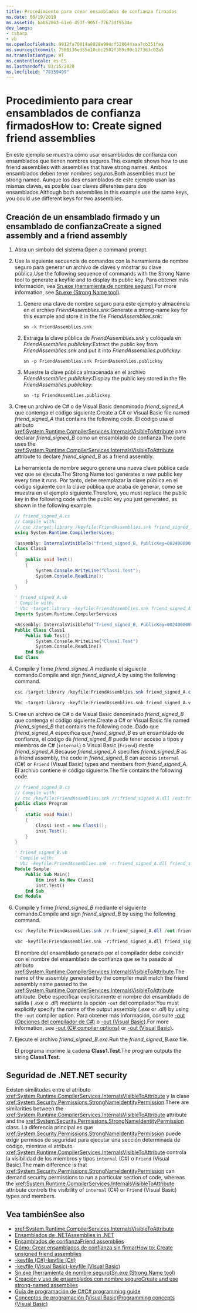 ```yaml
---
title: Procedimiento para crear ensamblados de confianza firmados
ms.date: 08/19/2019
ms.assetid: bab62063-61e6-453f-905f-77673df9534e
dev_langs:
- csharp
- vb
ms.openlocfilehash: 9912fa70014a8828e994cf528644aaa7cb351fea
ms.sourcegitcommit: 7588136e355e10cbc2582f389c90c127363c02a5
ms.translationtype: HT
ms.contentlocale: es-ES
ms.lasthandoff: 03/15/2020
ms.locfileid: "78159499"
---
```

# <a name="how-to-create-signed-friend-assemblies"></a><span data-ttu-id="90cad-102">Procedimiento para crear ensamblados de confianza firmados</span><span class="sxs-lookup"><span data-stu-id="90cad-102">How to: Create signed friend assemblies</span></span>
<span data-ttu-id="90cad-103">En este ejemplo se muestra cómo usar ensamblados de confianza con ensamblados que tienen nombres seguros.</span><span class="sxs-lookup"><span data-stu-id="90cad-103">This example shows how to use friend assemblies with assemblies that have strong names.</span></span> <span data-ttu-id="90cad-104">Ambos ensamblados deben tener nombres seguros.</span><span class="sxs-lookup"><span data-stu-id="90cad-104">Both assemblies must be strong named.</span></span> <span data-ttu-id="90cad-105">Aunque los dos ensamblados de este ejemplo usan las mismas claves, es posible usar claves diferentes para dos ensamblados.</span><span class="sxs-lookup"><span data-stu-id="90cad-105">Although both assemblies in this example use the same keys, you could use different keys for two assemblies.</span></span>  
  
## <a name="create-a-signed-assembly-and-a-friend-assembly"></a><span data-ttu-id="90cad-106">Creación de un ensamblado firmado y un ensamblado de confianza</span><span class="sxs-lookup"><span data-stu-id="90cad-106">Create a signed assembly and a friend assembly</span></span>  
  
1. <span data-ttu-id="90cad-107">Abra un símbolo del sistema.</span><span class="sxs-lookup"><span data-stu-id="90cad-107">Open a command prompt.</span></span>  
  
2. <span data-ttu-id="90cad-108">Use la siguiente secuencia de comandos con la herramienta de nombre seguro para generar un archivo de claves y mostrar su clave pública.</span><span class="sxs-lookup"><span data-stu-id="90cad-108">Use the following sequence of commands with the Strong Name tool to generate a keyfile and to display its public key.</span></span> <span data-ttu-id="90cad-109">Para obtener más información, vea [Sn.exe (herramienta de nombre seguro)](../../framework/tools/sn-exe-strong-name-tool.md).</span><span class="sxs-lookup"><span data-stu-id="90cad-109">For more information, see [Sn.exe (Strong Name tool)](../../framework/tools/sn-exe-strong-name-tool.md).</span></span>  
  
    1. <span data-ttu-id="90cad-110">Genere una clave de nombre seguro para este ejemplo y almacénela en el archivo *FriendAssemblies.snk*:</span><span class="sxs-lookup"><span data-stu-id="90cad-110">Generate a strong-name key for this example and store it in the file *FriendAssemblies.snk*:</span></span>  
  
         `sn -k FriendAssemblies.snk`  
  
    2. <span data-ttu-id="90cad-111">Extraiga la clave pública de *FriendAssemblies.snk* y colóquela en *FriendAssemblies.publickey*:</span><span class="sxs-lookup"><span data-stu-id="90cad-111">Extract the public key from *FriendAssemblies.snk* and put it into *FriendAssemblies.publickey*:</span></span>  
  
         `sn -p FriendAssemblies.snk FriendAssemblies.publickey`  
  
    3. <span data-ttu-id="90cad-112">Muestre la clave pública almacenada en el archivo *FriendAssemblies.publickey*:</span><span class="sxs-lookup"><span data-stu-id="90cad-112">Display the public key stored in the file *FriendAssemblies.publickey*:</span></span>  
  
         `sn -tp FriendAssemblies.publickey`  
  
3. <span data-ttu-id="90cad-113">Cree un archivo de C# o de Visual Basic denominado *friend_signed_A* que contenga el código siguiente.</span><span class="sxs-lookup"><span data-stu-id="90cad-113">Create a C# or Visual Basic file named *friend_signed_A* that contains the following code.</span></span> <span data-ttu-id="90cad-114">El código usa el atributo <xref:System.Runtime.CompilerServices.InternalsVisibleToAttribute> para declarar *friend_signed_B* como un ensamblado de confianza.</span><span class="sxs-lookup"><span data-stu-id="90cad-114">The code uses the <xref:System.Runtime.CompilerServices.InternalsVisibleToAttribute> attribute to declare *friend_signed_B* as a friend assembly.</span></span>  

   <span data-ttu-id="90cad-115">La herramienta de nombre seguro genera una nueva clave pública cada vez que se ejecuta.</span><span class="sxs-lookup"><span data-stu-id="90cad-115">The Strong Name tool generates a new public key every time it runs.</span></span> <span data-ttu-id="90cad-116">Por tanto, debe reemplazar la clave pública en el código siguiente con la clave pública que acaba de generar, como se muestra en el ejemplo siguiente.</span><span class="sxs-lookup"><span data-stu-id="90cad-116">Therefore, you must replace the public key in the following code with the public key you just generated, as shown in the following example.</span></span>  

   ```csharp  
   // friend_signed_A.cs  
   // Compile with:
   // csc /target:library /keyfile:FriendAssemblies.snk friend_signed_A.cs  
   using System.Runtime.CompilerServices;  

   [assembly: InternalsVisibleTo("friend_signed_B, PublicKey=0024000004800000940000000602000000240000525341310004000001000100e3aedce99b7e10823920206f8e46cd5558b4ec7345bd1a5b201ffe71660625dcb8f9a08687d881c8f65a0dcf042f81475d2e88f3e3e273c8311ee40f952db306c02fbfc5d8bc6ee1e924e6ec8fe8c01932e0648a0d3e5695134af3bb7fab370d3012d083fa6b83179dd3d031053f72fc1f7da8459140b0af5afc4d2804deccb6")]  
   class Class1  
   {  
       public void Test()  
       {  
           System.Console.WriteLine("Class1.Test");  
           System.Console.ReadLine();  
       }  
   }  
   ```  

   ```vb  
   ' friend_signed_A.vb  
   ' Compile with:
   ' Vbc -target:library -keyfile:FriendAssemblies.snk friend_signed_A.vb  
   Imports System.Runtime.CompilerServices  

   <Assembly: InternalsVisibleTo("friend_signed_B, PublicKey=0024000004800000940000000602000000240000525341310004000001000100e3aedce99b7e10823920206f8e46cd5558b4ec7345bd1a5b201ffe71660625dcb8f9a08687d881c8f65a0dcf042f81475d2e88f3e3e273c8311ee40f952db306c02fbfc5d8bc6ee1e924e6ec8fe8c01932e0648a0d3e5695134af3bb7fab370d3012d083fa6b83179dd3d031053f72fc1f7da8459140b0af5afc4d2804deccb6")>
   Public Class Class1  
       Public Sub Test()  
           System.Console.WriteLine("Class1.Test")  
           System.Console.ReadLine()  
       End Sub  
   End Class  
   ```  

4. <span data-ttu-id="90cad-117">Compile y firme *friend_signed_A* mediante el siguiente comando.</span><span class="sxs-lookup"><span data-stu-id="90cad-117">Compile and sign *friend_signed_A* by using the following command.</span></span>  

   ```csharp
   csc /target:library /keyfile:FriendAssemblies.snk friend_signed_A.cs  
   ```  

   ```vb
   Vbc -target:library -keyfile:FriendAssemblies.snk friend_signed_A.vb  
   ```  

5. <span data-ttu-id="90cad-118">Cree un archivo de C# o de Visual Basic denominado *friend_signed_B* que contenga el código siguiente.</span><span class="sxs-lookup"><span data-stu-id="90cad-118">Create a C# or Visual Basic file named *friend_signed_B* that contains the following code.</span></span> <span data-ttu-id="90cad-119">Dado que *friend_signed_A* especifica que *friend_signed_B* es un ensamblado de confianza, el código de *friend_signed_B* puede tener acceso a tipos y miembros de C# (`internal`) o Visual Basic (`Friend`) desde *friend_signed_A*.</span><span class="sxs-lookup"><span data-stu-id="90cad-119">Because *friend_signed_A* specifies *friend_signed_B* as a friend assembly, the code in *friend_signed_B* can access `internal` (C#) or `Friend` (Visual Basic) types and members from *friend_signed_A*.</span></span> <span data-ttu-id="90cad-120">El archivo contiene el código siguiente.</span><span class="sxs-lookup"><span data-stu-id="90cad-120">The file contains the following code.</span></span>  

   ```csharp  
   // friend_signed_B.cs  
   // Compile with:
   // csc /keyfile:FriendAssemblies.snk /r:friend_signed_A.dll /out:friend_signed_B.exe friend_signed_B.cs  
   public class Program  
   {  
       static void Main()  
       {  
           Class1 inst = new Class1();  
           inst.Test();  
       }  
   }  
   ```  

   ```vb  
   ' friend_signed_B.vb  
   ' Compile with:
   ' Vbc -keyfile:FriendAssemblies.snk -r:friend_signed_A.dll friend_signed_B.vb  
   Module Sample  
       Public Sub Main()  
           Dim inst As New Class1  
           inst.Test()  
       End Sub  
   End Module  
   ```  

6. <span data-ttu-id="90cad-121">Compile y firme *friend_signed_B* mediante el siguiente comando.</span><span class="sxs-lookup"><span data-stu-id="90cad-121">Compile and sign *friend_signed_B* by using the following command.</span></span>  

   ```csharp
   csc /keyfile:FriendAssemblies.snk /r:friend_signed_A.dll /out:friend_signed_B.exe friend_signed_B.cs  
   ```  

   ```vb
   vbc -keyfile:FriendAssemblies.snk -r:friend_signed_A.dll friend_signed_B.vb  
   ```  

   <span data-ttu-id="90cad-122">El nombre del ensamblado generado por el compilador debe coincidir con el nombre del ensamblado de confianza que se ha pasado al atributo <xref:System.Runtime.CompilerServices.InternalsVisibleToAttribute>.</span><span class="sxs-lookup"><span data-stu-id="90cad-122">The name of the assembly generated by the compiler must match the friend assembly name passed to the <xref:System.Runtime.CompilerServices.InternalsVisibleToAttribute> attribute.</span></span> <span data-ttu-id="90cad-123">Debe especificar explícitamente el nombre del ensamblado de salida ( *.exe* o *.dll*) mediante la opción `-out` del compilador.</span><span class="sxs-lookup"><span data-stu-id="90cad-123">You must explicitly specify the name of the output assembly (*.exe* or *.dll*) by using the `-out` compiler option.</span></span> <span data-ttu-id="90cad-124">Para obtener más información, consulte [-out (Opciones del compilador de C#)](../../csharp/language-reference/compiler-options/out-compiler-option.md) o [-out (Visual Basic)](../../visual-basic/reference/command-line-compiler/out.md).</span><span class="sxs-lookup"><span data-stu-id="90cad-124">For more information, see [-out (C# compiler options)](../../csharp/language-reference/compiler-options/out-compiler-option.md) or [-out (Visual Basic)](../../visual-basic/reference/command-line-compiler/out.md).</span></span>  

7. <span data-ttu-id="90cad-125">Ejecute el archivo *friend_signed_B.exe*.</span><span class="sxs-lookup"><span data-stu-id="90cad-125">Run the *friend_signed_B.exe* file.</span></span>  

   <span data-ttu-id="90cad-126">El programa imprime la cadena **Class1.Test**.</span><span class="sxs-lookup"><span data-stu-id="90cad-126">The program outputs the string **Class1.Test**.</span></span>  
  
## <a name="net-security"></a><span data-ttu-id="90cad-127">Seguridad de .NET</span><span class="sxs-lookup"><span data-stu-id="90cad-127">.NET security</span></span>  
 <span data-ttu-id="90cad-128">Existen similitudes entre el atributo <xref:System.Runtime.CompilerServices.InternalsVisibleToAttribute> y la clase <xref:System.Security.Permissions.StrongNameIdentityPermission>.</span><span class="sxs-lookup"><span data-stu-id="90cad-128">There are similarities between the <xref:System.Runtime.CompilerServices.InternalsVisibleToAttribute> attribute and the <xref:System.Security.Permissions.StrongNameIdentityPermission> class.</span></span> <span data-ttu-id="90cad-129">La diferencia principal es que <xref:System.Security.Permissions.StrongNameIdentityPermission> puede exigir permisos de seguridad para ejecutar una sección determinada de código, mientras el atributo <xref:System.Runtime.CompilerServices.InternalsVisibleToAttribute> controla la visibilidad de los miembros y tipos `internal` (C#) o `Friend` (Visual Basic).</span><span class="sxs-lookup"><span data-stu-id="90cad-129">The main difference is that <xref:System.Security.Permissions.StrongNameIdentityPermission> can demand security permissions to run a particular section of code, whereas the <xref:System.Runtime.CompilerServices.InternalsVisibleToAttribute> attribute controls the visibility of `internal` (C#) or `Friend` (Visual Basic) types and members.</span></span>  
  
## <a name="see-also"></a><span data-ttu-id="90cad-130">Vea también</span><span class="sxs-lookup"><span data-stu-id="90cad-130">See also</span></span>

- <xref:System.Runtime.CompilerServices.InternalsVisibleToAttribute>
- [<span data-ttu-id="90cad-131">Ensamblados de .NET</span><span class="sxs-lookup"><span data-stu-id="90cad-131">Assemblies in .NET</span></span>](index.md)
- [<span data-ttu-id="90cad-132">Ensamblados de confianza</span><span class="sxs-lookup"><span data-stu-id="90cad-132">Friend assemblies</span></span>](friend.md)
- [<span data-ttu-id="90cad-133">Cómo: Crear ensamblados de confianza sin firmar</span><span class="sxs-lookup"><span data-stu-id="90cad-133">How to: Create unsigned friend assemblies</span></span>](create-unsigned-friend.md)
- [<span data-ttu-id="90cad-134">-keyfile (C#)</span><span class="sxs-lookup"><span data-stu-id="90cad-134">-keyfile (C#)</span></span>](../../csharp/language-reference/compiler-options/keyfile-compiler-option.md)
- [<span data-ttu-id="90cad-135">-keyfile (Visual Basic)</span><span class="sxs-lookup"><span data-stu-id="90cad-135">-keyfile (Visual Basic)</span></span>](../../visual-basic/reference/command-line-compiler/keyfile.md)
- [<span data-ttu-id="90cad-136">Sn.exe (herramienta de nombre seguro)</span><span class="sxs-lookup"><span data-stu-id="90cad-136">Sn.exe (Strong Name tool)</span></span>](../../framework/tools/sn-exe-strong-name-tool.md)
- [<span data-ttu-id="90cad-137">Creación y uso de ensamblados con nombre seguro</span><span class="sxs-lookup"><span data-stu-id="90cad-137">Create and use strong-named assemblies</span></span>](create-use-strong-named.md)
- [<span data-ttu-id="90cad-138">Guía de programación de C#</span><span class="sxs-lookup"><span data-stu-id="90cad-138">C# programming guide</span></span>](../../csharp/programming-guide/index.md)
- [<span data-ttu-id="90cad-139">Conceptos de programación (Visual Basic)</span><span class="sxs-lookup"><span data-stu-id="90cad-139">Programming concepts (Visual Basic)</span></span>](../../visual-basic/programming-guide/concepts/index.md)
